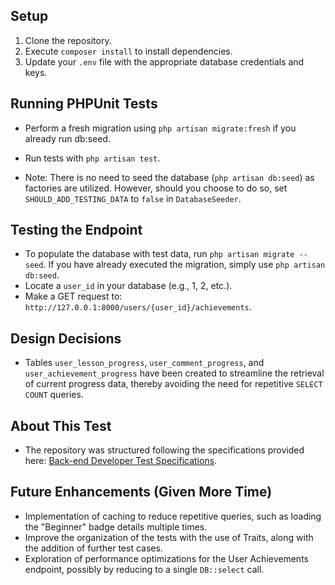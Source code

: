 ## Setup
1. Clone the repository.
2. Execute `composer install` to install dependencies.
3. Update your `.env` file with the appropriate database credentials and keys.

## Running PHPUnit Tests
- Perform a fresh migration using `php artisan migrate:fresh` if you already run db:seed.
- Run tests with `php artisan test`.

- Note: There is no need to seed the database (`php artisan db:seed`) as factories are utilized. However, should you choose to do so, set `SHOULD_ADD_TESTING_DATA` to `false` in `DatabaseSeeder`.

## Testing the Endpoint
- To populate the database with test data, run `php artisan migrate --seed`. If you have already executed the migration, simply use `php artisan db:seed`.
- Locate a `user_id` in your database (e.g., 1, 2, etc.).
- Make a GET request to: `http://127.0.0.1:8000/users/{user_id}/achievements`.

## Design Decisions
- Tables `user_lesson_progress`, `user_comment_progress`, and `user_achievement_progress` have been created to streamline the retrieval of current progress data, thereby avoiding the need for repetitive `SELECT COUNT` queries.

## About This Test
- The repository was structured following the specifications provided here: [Back-end Developer Test Specifications](https://ipsmedia.notion.site/ipsmedia/Back-end-Developer-Test-26cb7ae808204668a6ca3c408eaa6d4f).

## Future Enhancements (Given More Time)
- Implementation of caching to reduce repetitive queries, such as loading the "Beginner" badge details multiple times.
- Improve the organization of the tests with the use of Traits, along with the addition of further test cases.
- Exploration of performance optimizations for the User Achievements endpoint, possibly by reducing to a single `DB::select` call.
